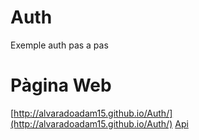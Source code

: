 # Auth
Exemple auth pas a pas

# Pàgina Web

[http://alvaradoadam15.github.io/Auth/](http://alvaradoadam15.github.io/Auth/)
[Api](http://alvaradoadam15.github.io/Auth/docs/api)
